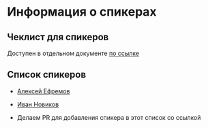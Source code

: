 # Информация о спикерах

## Чеклист для спикеров

Доступен в отдельном документе [по ссылке](checklist.md)

## Список спикеров

* [Алексей Ефремов](https://github.com/lexich)

* [Иван Новиков](list/jonny-novikov.md)

* Делаем PR для добавления спикера в этот список со ссылкой